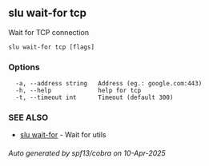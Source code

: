 ## slu wait-for tcp

Wait for TCP connection

```
slu wait-for tcp [flags]
```

### Options

```
  -a, --address string   Address (eg.: google.com:443)
  -h, --help             help for tcp
  -t, --timeout int      Timeout (default 300)
```

### SEE ALSO

* [slu wait-for](slu_wait-for.md)	 - Wait for utils

###### Auto generated by spf13/cobra on 10-Apr-2025
